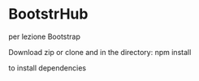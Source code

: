 # BootstrHub
per lezione Bootstrap
 
 Download zip or clone and in the directory:
 npm install
 
 to install dependencies
